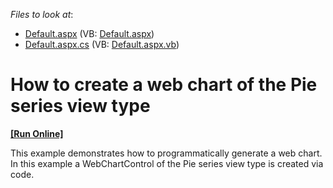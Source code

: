 <!-- default file list -->
*Files to look at*:

* [Default.aspx](./CS/Default.aspx) (VB: [Default.aspx](./VB/Default.aspx))
* [Default.aspx.cs](./CS/Default.aspx.cs) (VB: [Default.aspx.vb](./VB/Default.aspx.vb))
<!-- default file list end -->
# How to create a web chart of the Pie series view type
<!-- run online -->
**[[Run Online]](https://codecentral.devexpress.com/e1170/)**
<!-- run online end -->


<p>This example demonstrates how to programmatically generate a web chart. In this example a WebChartControl of the Pie series view type is created via code.</p>

<br/>


